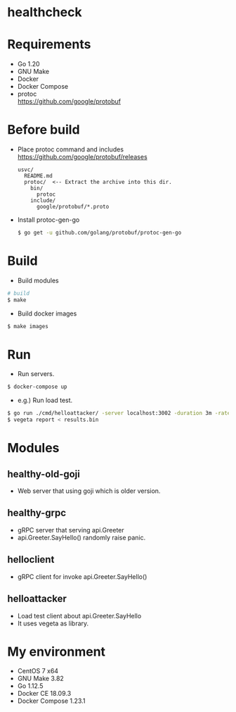 healthcheck
===

# Requirements

* Go 1.20
* GNU Make
* Docker
* Docker Compose
* protoc  
  https://github.com/google/protobuf

# Before build

* Place protoc command and includes  
  https://github.com/google/protobuf/releases
  
    ```
    usvc/
      README.md
      protoc/  <-- Extract the archive into this dir.
        bin/
          protoc
        include/
          google/protobuf/*.proto
    ```
* Install protoc-gen-go

    ```bash
    $ go get -u github.com/golang/protobuf/protoc-gen-go
    ```

# Build

* Build modules
```bash
# build
$ make
```

* Build docker images
```bash
$ make images
```

# Run

* Run servers.
```bash
$ docker-compose up
```

* e.g.) Run load test.
```bash
$ go run ./cmd/helloattacker/ -server localhost:3002 -duration 3m -rate 100/s > results.bin
$ vegeta report < results.bin
```

# Modules

## healthy-old-goji

* Web server that using goji which is older version.

## healthy-grpc

* gRPC server that serving api.Greeter
* api.Greeter.SayHello() randomly raise panic.

## helloclient

* gRPC client for invoke api.Greeter.SayHello()

## helloattacker

* Load test client about api.Greeter.SayHello
* It uses vegeta as library.


# My environment

* CentOS 7 x64
* GNU Make 3.82
* Go 1.12.5
* Docker CE 18.09.3
* Docker Compose 1.23.1
